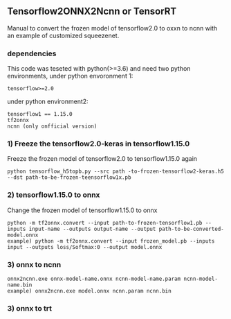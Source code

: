 ## Tensorflow2ONNX2Ncnn or TensorRT

Manual to convert the frozen model of tensorflow2.0 to oxxn to ncnn with an example of customized squeezenet.

### dependencies
This code was teseted with python(>=3.6) and need two python environments, under python envoronment 1:
```
tensorflow>=2.0
```
under python environment2:
```
tensorflow1 == 1.15.0
tf2onnx
ncnn (only onfficial version)
```

### 1) Freeze the tensorflow2.0-keras in tensorflow1.15.0
Freeze the frozen model of tensorflow2.0 to tensorflow1.15.0 again
```
python tensorflow_h5topb.py --src path -to-frozen-tensorflow2-keras.h5 --dst path-to-be-frozen-teensorflow1x.pb
```

### 2) tensorflow1.15.0 to onnx
Change the frozen model of tensorflow1.15.0 to onnx
```
python -m tf2onnx.convert --input path-to-frozen-tensorflow1.pb --inputs input-name --outputs output-name --output path-to-be-converted-model.onnx
example) python -m tf2onnx.convert --input frozen_model.pb --inputs input --outputs loss/Softmax:0 --output model.onnx
```

### 3) onnx to ncnn
```
onnx2ncnn.exe onnx-model-name.onnx ncnn-model-name.param ncnn-model-name.bin
example) onnx2ncnn.exe model.onnx ncnn.param ncnn.bin
```

### 3) onnx to trt
